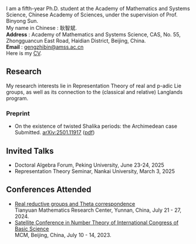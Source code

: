 I am a fifth-year Ph.D. student at the Academy of Mathematics and Systems Science, Chinese Academy of Sciences, under the supervision of Prof. Binyong Sun.  
My name in Chinese : 耿智斌.  
**Address** : Academy of Mathematics and Systems Science, CAS, No. 55, Zhongguancun East Road, Haidian District, Beijing, China.  
**Email** : gengzhibin@amss.ac.cn  
Here is my [<u>CV</u>](./CV250713.pdf).

## Research
My research interests lie in Representation Theory of real and p-adic Lie groups, as well as its connection to the (classical and relative) Langlands program. 

### Preprint
- On the existence of twisted Shalika periods: the Archimedean case             
  Submitted. [<u>arXiv:2501.11917</u>](https://arxiv.org/abs/2501.11917) ([<u>pdf</u>](./Shalika_periods250224.pdf))

## Invited Talks
- Doctoral Algebra Forum, Peking University, June 23-24, 2025
- Representation Theory Seminar, Nankai University, March 3, 2025

## Conferences Attended
- [<u>Real reductive groups and Theta correspondence</u>](http://tianyuan.amss.ac.cn/ztyt/info/2024/145230.html)         
  Tianyuan Mathematics Research Center, Yunnan, China, July 21 - 27, 2024.   
- [<u>Satellite Conference in Number Theory of International Congress of Basic Science</u>](https://satelliteconference2023.casconf.cn/)                 
  MCM, Beijing, China, July 10 - 14, 2023.  
